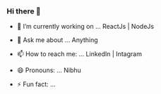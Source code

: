 ### Hi there 👋

<!--
**Mrkotadiya/Mrkotadiya** is a ✨ _special_ ✨ repository because its `README.md` (this file) appears on your GitHub profile.

Here are some ideas to get you started:


- 🌱 I’m currently learning ... 
- 👯 I’m looking to collaborate on ...
- 🤔 I’m looking for help with ... 

-->

- 🔭 I’m currently working on ...  ReactJs | NodeJs 

- 💬 Ask me about ... Anything
- 📫 How to reach me: ... LinkedIn | Intagram 
- 😄 Pronouns: ... Nibhu
- ⚡ Fun fact: ...
